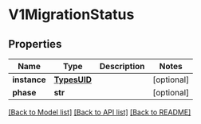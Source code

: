 # V1MigrationStatus

## Properties
Name | Type | Description | Notes
------------ | ------------- | ------------- | -------------
**instance** | [**TypesUID**](TypesUID.md) |  | [optional] 
**phase** | **str** |  | [optional] 

[[Back to Model list]](../README.md#documentation-for-models) [[Back to API list]](../README.md#documentation-for-api-endpoints) [[Back to README]](../README.md)


